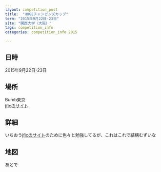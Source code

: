 ```yaml
---
layout: competition_post
title:  "HOGEチャンピンズカップ"
term: "2015年9月22日-23日"
site: "関西大学（大阪）"
tags: competition_info
categories: competition_info 2015

---
```



## 日時

2015年9月22日-23日

## 場所

Bumb東京<br>
[jficのサイト]

## 詳細
いちおう[jficのサイト]のために色々と勉強してるが、これはこれで結構むずいな

## 地図
あとで

[jficのサイト]:      http://www.jfic-japan.com
